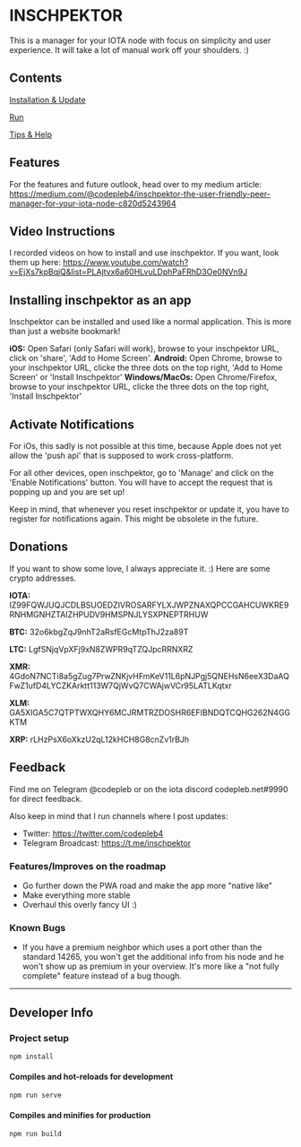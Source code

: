 # INSCHPEKTOR

This is a manager for your IOTA node with focus on simplicity and user experience. It will take a lot of manual work off your shoulders. :)

## Contents

[Installation & Update](docs/install+update.md)

[Run](docs/run.md)

[Tips & Help](docs/tips+help.md)

## Features

For the features and future outlook, head over to my medium article: https://medium.com/@codepleb4/inschpektor-the-user-friendly-peer-manager-for-your-iota-node-c820d5243964

## Video Instructions

I recorded videos on how to install and use inschpektor. If you want, look them up here: https://www.youtube.com/watch?v=EjXs7kpBqjQ&list=PLAjtvx6a60HLvuLDphPaFRhD3Oe0NVn9J

## Installing inschpektor as an app

Inschpektor can be installed and used like a normal application. This is more than just a website bookmark!

**iOS:** Open Safari (only Safari will work), browse to your inschpektor URL, click on 'share', 'Add to Home Screen'.
**Android:** Open Chrome, browse to your inschpektor URL, clicke the three dots on the top right, 'Add to Home Screen' or 'Install Inschpektor'
**Windows/MacOs:** Open Chrome/Firefox, browse to your inschpektor URL, clicke the three dots on the top right, 'Install Inschpektor'

## Activate Notifications

For iOs, this sadly is not possible at this time, because Apple does not yet allow the 'push api' that is supposed to work cross-platform.

For all other devices, open inschpektor, go to 'Manage' and click on the 'Enable Notifications' button. You will have to accept the request that is popping up and you are set up!

Keep in mind, that whenever you reset inschpektor or update it, you have to register for notifications again. This might be obsolete in the future.

## Donations

If you want to show some love, I always appreciate it. :) Here are some crypto addresses.

**IOTA:** IZ99FQWJUQJCDLBSUOEDZIVROSARFYLXJWPZNAXQPCCGAHCUWKRE9RNHMGNHZTAIZHPUDV9HMSPNJLYSXPNEPTRHUW

**BTC:** 32o6kbgZqJ9nhT2aRsfEGcMtpThJ2za89T

**LTC:** LgfSNjqVpXFj9xN8ZWPR9qTZQJpcRRNXRZ

**XMR:** 4GdoN7NCTi8a5gZug7PrwZNKjvHFmKeV11L6pNJPgj5QNEHsN6eeX3DaAQFwZ1ufD4LYCZKArktt113W7QjWvQ7CWAjwVCr95LATLKqtxr

**XLM:** GA5XIGA5C7QTPTWXQHY6MCJRMTRZDOSHR6EFIBNDQTCQHG262N4GGKTM

**XRP:** rLHzPsX6oXkzU2qL12kHCH8G8cnZv1rBJh

## Feedback

Find me on Telegram @codepleb or on the iota discord codepleb.net#9990 for direct feedback.

Also keep in mind that I run channels where I post updates:

- Twitter: https://twitter.com/codepleb4
- Telegram Broadcast: https://t.me/inschpektor

### Features/Improves on the roadmap

- Go further down the PWA road and make the app more "native like"
- Make everything more stable
- Overhaul this overly fancy UI :)

### Known Bugs

- If you have a premium neighbor which uses a port other than the standard 14265, you won't get the additional info from his node and he won't show up as premium in your overview. It's more like a "not fully complete" feature instead of a bug though.

---

## Developer Info

### Project setup

```
npm install
```

#### Compiles and hot-reloads for development

```
npm run serve
```

#### Compiles and minifies for production

```
npm run build
```
